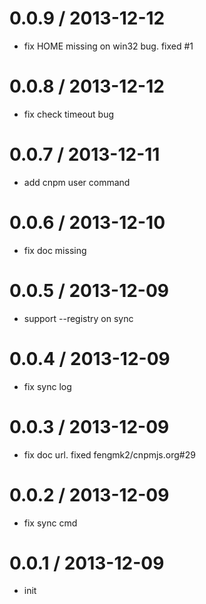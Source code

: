 
0.0.9 / 2013-12-12 
==================

  * fix HOME missing on win32 bug. fixed #1

0.0.8 / 2013-12-12 
==================

  * fix check timeout bug

0.0.7 / 2013-12-11 
==================

  * add cnpm user command

0.0.6 / 2013-12-10 
==================

  * fix doc missing

0.0.5 / 2013-12-09 
==================

  * support --registry on sync

0.0.4 / 2013-12-09 
==================

  * fix sync log

0.0.3 / 2013-12-09 
==================

  * fix doc url. fixed fengmk2/cnpmjs.org#29

0.0.2 / 2013-12-09 
==================

  * fix sync cmd

0.0.1 / 2013-12-09 
==================

  * init
